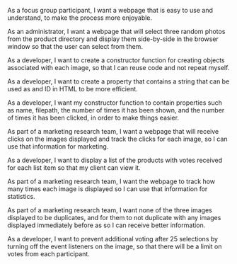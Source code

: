 As a focus group participant, I want a webpage that is easy to use and understand, to make the process more enjoyable.

As an administrator, I want a webpage that will select three random photos from the product directory and display them side-by-side in the browser window so that the user can select from them.

As a developer, I want to create a constructor function for creating objects associated with each image, so that I can reuse code and not repeat myself.

As a developer, I want to create a property that contains a string that can be used as and ID in HTML to be more efficient.

As a developer, I want my constructor function to contain properties such as name, filepath, the number of times it has been shown, and the number of times it has been clicked, in order to make things easier.

As part of a marketing research team, I want a webpage that will receive clicks on the images displayed and track the clicks for each image, so I can use that information for marketing.

As a developer, I want to display a list of the products with votes received for each list item so that my client can view it.

As part of a marketing research team, I want the webpage to track how many times each image is displayed so I can use that information for statistics.

As part of a marketing research team, I want none of the three images displayed to be duplicates, and for them to not duplicate with any images displayed immediately before as so I can receive better information.


As a developer, I want to prevent additional voting after 25 selections by turning off the event listeners on the image, so that there will be a limit on votes from each participant.